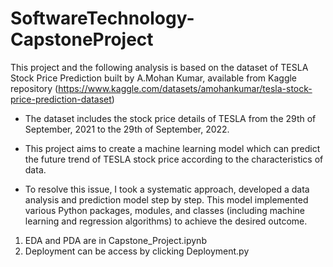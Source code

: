 # SoftwareTechnology-CapstoneProject

This project and the following analysis is based on the dataset of TESLA Stock Price Prediction built by A.Mohan Kumar, available from Kaggle repository (https://www.kaggle.com/datasets/amohankumar/tesla-stock-price-prediction-dataset)
   
*   The dataset includes the stock price details of TESLA from the 29th of September, 2021 to the 29th of September, 2022.

*   This project aims to create a machine learning model which can predict the future trend of TESLA stock price according to the characteristics of data.

*   To resolve this issue, I took a systematic approach, developed a data analysis and prediction model step by step. This model implemented various Python packages, modules, and classes (including machine learning and regression algorithms) to achieve the desired outcome.

1. EDA and PDA are in Capstone_Project.ipynb
2. Deployment can be access by clicking Deployment.py
